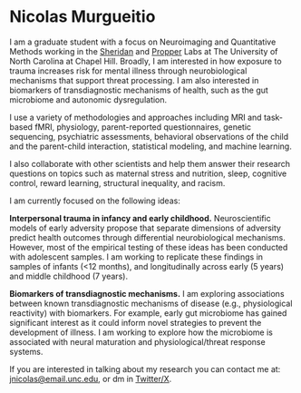 #  **Nicolas Murgueitio**

I am a graduate student with a focus on Neuroimaging and Quantitative Methods working in the [Sheridan](https://circlelab.unc.edu/) and [Propper](https://beelab.web.unc.edu/) Labs at The University of North Carolina at Chapel Hill. Broadly, I am  interested in how exposure to  trauma increases risk for mental illness through neurobiological mechanisms that support threat processing. I am also interested in biomarkers of transdiagnostic mechanisms of health, such as the gut microbiome and autonomic dysregulation. 

I use a variety of methodologies and approaches including MRI and task-based fMRI, physiology, parent-reported questionnaires, genetic sequencing, psychiatric assessments, behavioral observations of the child and the parent-child interaction, statistical modeling, and machine learning. 

I also collaborate with other scientists and help them answer their research questions on topics such as maternal stress and nutrition, sleep, cognitive control, reward learning, structural inequality, and racism. 
    
I am currently focused on the following ideas: 

**Interpersonal trauma in infancy and early childhood.** Neuroscientific models of early adversity propose that separate dimensions of adversity predict health outcomes through differential neurobiological mechanisms. However, most of the empirical testing of these ideas has been conducted with adolescent samples. I am working to replicate these findings in samples of infants (<12 months), and longitudinally across early (5 years) and middle childhood (7 years). 

**Biomarkers of transdiagnostic mechanisms.** I am exploring associations between known transdiagnostic mechanisms of disease (e.g., physiological reactivity) with biomarkers. For example, early gut microbiome has gained significant interest as it could inform novel strategies to prevent the development of illness. I am working to explore how the microbiome is associated with neural maturation and physiological/threat response systems. 
   
If you are interested in talking about my research you can contact me at: [jnicolas@email.unc.edu](mailto:jnicolas@email.unc.edu), or dm in [Twitter/X](https://twitter.com/jnmurgueitio). 

